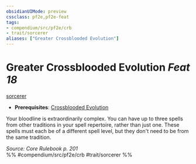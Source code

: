 ```yaml
---
obsidianUIMode: preview
cssclass: pf2e,pf2e-feat
tags:
- compendium/src/pf2e/crb
- trait/sorcerer
aliases: ["Greater Crossblooded Evolution"]
---
```

# Greater Crossblooded Evolution  *Feat 18*  
[sorcerer](/rules/traits/sorcerer.md)  

- **Prerequisites**: [Crossblooded Evolution](/compendium/feats/crossblooded-evolution.md)

Your bloodline is extraordinarily complex. You can have up to three spells from other traditions in your spell repertoire, rather than just one. These spells must each be of a different spell level, but they don't need to be from the same tradition.

*Source: Core Rulebook p. 201*  
%% #compendium/src/pf2e/crb #trait/sorcerer %%